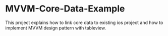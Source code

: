 # MVVM-Core-Data-Example
This project explains how to link core data to existing ios project and how to implement MVVM design pattern with tableview.
